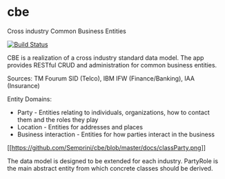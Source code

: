 # cbe
Cross industry Common Business Entities

[![Build Status](http://circleci-badges-max.herokuapp.com/img/Semprini/cbe?token=f5c87c28c73b5351e837a0769c4f8886f4af3314)](https://circleci.com/gh/Semprini/cbe/)

CBE is a realization of a cross industry standard data model. The app provides RESTful CRUD and administration for common business entities.

Sources: TM Fourum SID (Telco), IBM IFW (Finance/Banking), IAA (Insurance)

Entity Domains:
- Party - Entities relating to individuals, organizations, how to contact them and the roles they play
- Location - Entities for addresses and places
- Business interaction - Entities for how parties interact in the business

[[https://github.com/Semprini/cbe/blob/master/docs/classParty.png]]

The data model is designed to be extended for each industry. PartyRole is the main abstract entity from which concrete classes should be derived.

